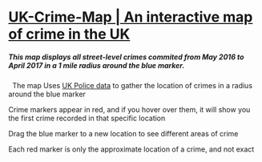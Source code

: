 # [UK-Crime-Map | An interactive map of crime in the UK](https://thatguywiththatname.github.io/UK-Crime-Map/)

##### This map displays all street-level crimes commited from May 2016 to  April 2017 in a 1 mile radius around the blue marker.
&nbsp;
The map Uses [UK Police data](https://data.police.uk) to gather the location of crimes in a radius around the blue marker

Crime markers appear in red, and if you hover over them, it will show you the first crime recorded in that specific location

Drag the blue marker to a new location to see different areas of crime

Each red marker is only the approximate location of a crime, and not exact
